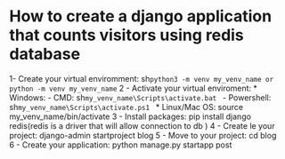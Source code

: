 # How to create a django application that counts visitors using redis database


1- Create your virtual enviromment: 
	sh`
	python3 -m venv my_venv_name or python -m venv my_venv_name
 	`
2 - Activate your virtual enviroment: 
	* Windows: 
		- CMD: 
			  sh`
			  my_venv_name\Scripts\activate.bat	
			  `
		- Powershell:  
			sh`
			  my_venv_name\Scripts\activate.ps1	
			`
	* Linux/Mac OS: source my_venv_name/bin/activate
3 - Install packages: pip install django redis(redis is a driver that will allow connection to db )
4 - Create le your project: django-admin startproject blog
5 - Move to your project: cd blog  
6 - Create your application: python manage.py startapp post


